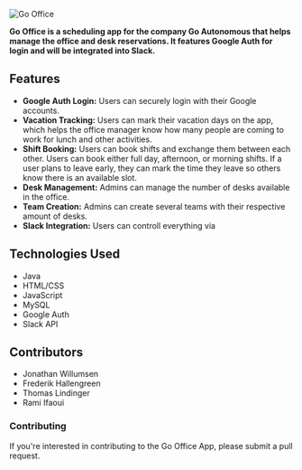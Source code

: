 ![Go Office](https://user-images.githubusercontent.com/99896336/234914584-f0a01abb-d5aa-4810-932c-b65cd94d4f45.png)



__Go Office is a scheduling app for the company Go Autonomous that helps manage the office and desk reservations. It features Google Auth for login and will be integrated into Slack.__

## Features

- __Google Auth Login:__ Users can securely login with their Google accounts.
- __Vacation Tracking:__ Users can mark their vacation days on the app, which helps the office manager know how many people are coming to work for lunch and other activities.
- __Shift Booking:__ Users can book shifts and exchange them between each other. Users can book either full day, afternoon, or morning shifts. If a user plans to leave early, they can mark the time they leave so others know there is an available slot.
- __Desk Management:__ Admins can manage the number of desks available in the office.
- __Team Creation:__ Admins can create several teams with their respective amount of desks.
- __Slack Integration:__ Users can controll everything via 

## Technologies Used

- Java
- HTML/CSS
- JavaScript
- MySQL
- Google Auth
- Slack API

## Contributors

- Jonathan Willumsen
- Frederik Hallengreen
- Thomas Lindinger 
- Rami Ifaoui

### Contributing

If you're interested in contributing to the Go Office App, please submit a pull request.
